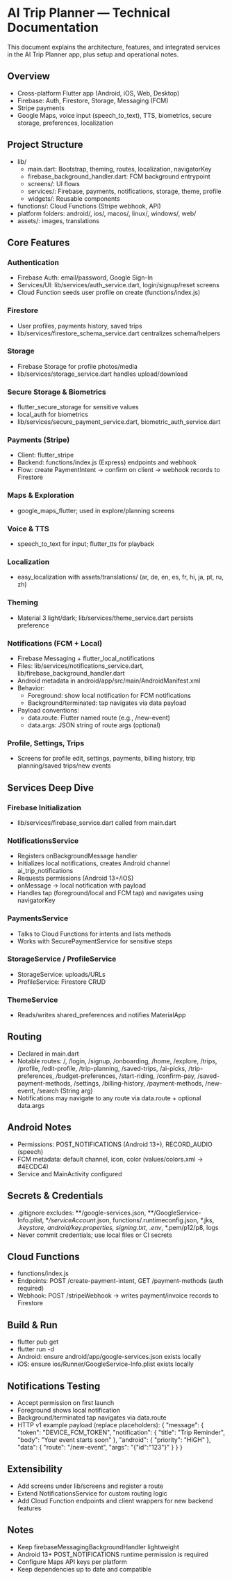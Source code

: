 # AI Trip Planner — Technical Documentation

This document explains the architecture, features, and integrated services in the AI Trip Planner app, plus setup and operational notes.

## Overview
- Cross-platform Flutter app (Android, iOS, Web, Desktop)
- Firebase: Auth, Firestore, Storage, Messaging (FCM)
- Stripe payments
- Google Maps, voice input (speech_to_text), TTS, biometrics, secure storage, preferences, localization

## Project Structure
- lib/
  - main.dart: Bootstrap, theming, routes, localization, navigatorKey
  - firebase_background_handler.dart: FCM background entrypoint
  - screens/: UI flows
  - services/: Firebase, payments, notifications, storage, theme, profile
  - widgets/: Reusable components
- functions/: Cloud Functions (Stripe webhook, API)
- platform folders: android/, ios/, macos/, linux/, windows/, web/
- assets/: images, translations

## Core Features
### Authentication
- Firebase Auth: email/password, Google Sign-In
- Services/UI: lib/services/auth_service.dart, login/signup/reset screens
- Cloud Function seeds user profile on create (functions/index.js)

### Firestore
- User profiles, payments history, saved trips
- lib/services/firestore_schema_service.dart centralizes schema/helpers

### Storage
- Firebase Storage for profile photos/media
- lib/services/storage_service.dart handles upload/download

### Secure Storage & Biometrics
- flutter_secure_storage for sensitive values
- local_auth for biometrics
- lib/services/secure_payment_service.dart, biometric_auth_service.dart

### Payments (Stripe)
- Client: flutter_stripe
- Backend: functions/index.js (Express) endpoints and webhook
- Flow: create PaymentIntent → confirm on client → webhook records to Firestore

### Maps & Exploration
- google_maps_flutter; used in explore/planning screens

### Voice & TTS
- speech_to_text for input; flutter_tts for playback

### Localization
- easy_localization with assets/translations/ (ar, de, en, es, fr, hi, ja, pt, ru, zh)

### Theming
- Material 3 light/dark; lib/services/theme_service.dart persists preference

### Notifications (FCM + Local)
- Firebase Messaging + flutter_local_notifications
- Files: lib/services/notifications_service.dart, lib/firebase_background_handler.dart
- Android metadata in android/app/src/main/AndroidManifest.xml
- Behavior:
  - Foreground: show local notification for FCM notifications
  - Background/terminated: tap navigates via data payload
- Payload conventions:
  - data.route: Flutter named route (e.g., /new-event)
  - data.args: JSON string of route args (optional)

### Profile, Settings, Trips
- Screens for profile edit, settings, payments, billing history, trip planning/saved trips/new events

## Services Deep Dive
### Firebase Initialization
- lib/services/firebase_service.dart called from main.dart

### NotificationsService
- Registers onBackgroundMessage handler
- Initializes local notifications, creates Android channel ai_trip_notifications
- Requests permissions (Android 13+/iOS)
- onMessage → local notification with payload
- Handles tap (foreground/local and FCM tap) and navigates using navigatorKey

### PaymentsService
- Talks to Cloud Functions for intents and lists methods
- Works with SecurePaymentService for sensitive steps

### StorageService / ProfileService
- StorageService: uploads/URLs
- ProfileService: Firestore CRUD

### ThemeService
- Reads/writes shared_preferences and notifies MaterialApp

## Routing
- Declared in main.dart
- Notable routes: /, /login, /signup, /onboarding, /home, /explore, /trips, /profile, /edit-profile, /trip-planning, /saved-trips, /ai-picks, /trip-preferences, /budget-preferences, /start-riding, /confirm-pay, /saved-payment-methods, /settings, /billing-history, /payment-methods, /new-event, /search (String arg)
- Notifications may navigate to any route via data.route + optional data.args

## Android Notes
- Permissions: POST_NOTIFICATIONS (Android 13+), RECORD_AUDIO (speech)
- FCM metadata: default channel, icon, color (values/colors.xml → #4ECDC4)
- Service and MainActivity configured

## Secrets & Credentials
- .gitignore excludes: **/google-services.json, **/GoogleService-Info.plist, **/serviceAccount*.json, functions/.runtimeconfig.json, *.jks, *.keystore, android/key.properties, signing.txt, .env*, *.pem/p12/p8, logs
- Never commit credentials; use local files or CI secrets

## Cloud Functions
- functions/index.js
- Endpoints: POST /create-payment-intent, GET /payment-methods (auth required)
- Webhook: POST /stripeWebhook → writes payment/invoice records to Firestore

## Build & Run
- flutter pub get
- flutter run -d <device>
- Android: ensure android/app/google-services.json exists locally
- iOS: ensure ios/Runner/GoogleService-Info.plist exists locally

## Notifications Testing
- Accept permission on first launch
- Foreground shows local notification
- Background/terminated tap navigates via data.route
- HTTP v1 example payload (replace placeholders):
{
  "message": {
    "token": "DEVICE_FCM_TOKEN",
    "notification": { "title": "Trip Reminder", "body": "Your event starts soon" },
    "android": { "priority": "HIGH" },
    "data": { "route": "/new-event", "args": "{\"id\":\"123\"}" }
  }
}

## Extensibility
- Add screens under lib/screens and register a route
- Extend NotificationsService for custom routing logic
- Add Cloud Function endpoints and client wrappers for new backend features

## Notes
- Keep firebaseMessagingBackgroundHandler lightweight
- Android 13+ POST_NOTIFICATIONS runtime permission is required
- Configure Maps API keys per platform
- Keep dependencies up to date and compatible

